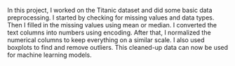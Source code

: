 In this project, I worked on the Titanic dataset and did some basic data preprocessing. I started by checking for missing values and data types. Then I filled in the missing values using mean or median. I converted the text columns into numbers using encoding. After that, I normalized the numerical columns to keep everything on a similar scale. I also used boxplots to find and remove outliers. This cleaned-up data can now be used for machine learning models.
